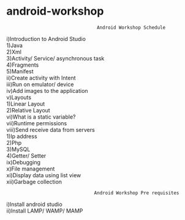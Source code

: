 # android-workshop

                               		 Android Workshop Schedule 

i)Introduction to Android Studio <br/>
  1)Java <br/>
  2)Xml <br/>
  3)Activity/ Service/ asynchronous task <br/>
  4)Fragments <br/>
  5)Manifest <br/>
ii)Create activity with Intent <br/> 
iii)Run on emulator/ device <br/>
iv)Add images to the application <br/>
v)Layouts  <br/>
  1)Linear Layout <br/> 
  2)Relative Layout <br/>
vi)What is a static variable? <br/>
vii)Runtime permissions <br/>
viii)Send receive data from servers <br/>
  1)Ip address <br/>
  2)Php <br/>
  3)MySQL <br/>
  4)Getter/ Setter <br/>
ix)Debugging <br/>
x)File management <br/>
xi)Display data using list view <br/>
xii)Garbage collection <br/>

		                      		Android Workshop Pre requisites  

i)Install android studio  <br/>
ii)Install LAMP/ WAMP/ MAMP  <br/>

